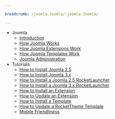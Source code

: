 ```yaml
---

breadcrumb: /joomla:Joomla/!joomla:Joomla/

---
```


* Joomla
    * [Introduction](INDEX.md)
    * [How Joomla Works](understanding.md)
    * [How Joomla Extensions Work](extensions.md)
    * [How Joomla Templates Work](templates.md)
    * [Joomla Administration](administrator.md)
* Tutorials
    * [How to Install Joomla 2.5](install_joomla_25.md)
    * [How to Install Joomla 3.x](install_joomla_3x.md)
    * [How to Install a Joomla 2.5 RocketLauncher](rocketlauncher_25.md)
    * [How to Install a Joomla 3.x RocketLauncher](rocketlauncher_3x.md)
    * [How to Install an Extension](extensions.md#how-to-install-an-extension)
    * [How to Update an Extension](extensions.md#how-to-update-an-extension)
    * [How to Install a Template](templates.md#how-to-install-a-joomla-template)
    * [How to Update a RocketTheme Template](update_template.md)
    * [Mobile Friendliness](mobile_friendly.md)
